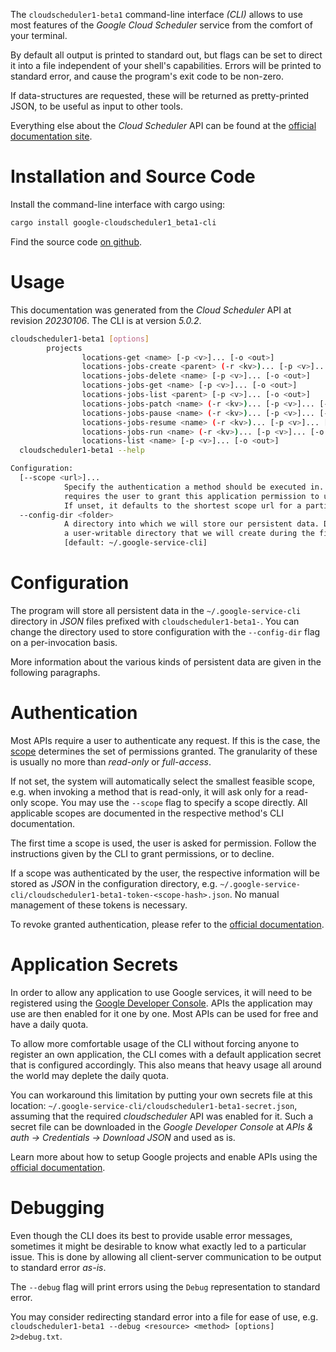 <!---
DO NOT EDIT !
This file was generated automatically from 'src/generator/templates/cli/README.md.mako'
DO NOT EDIT !
-->
The `cloudscheduler1-beta1` command-line interface *(CLI)* allows to use most features of the *Google Cloud Scheduler* service from the comfort of your terminal.

By default all output is printed to standard out, but flags can be set to direct it into a file independent of your shell's
capabilities. Errors will be printed to standard error, and cause the program's exit code to be non-zero.

If data-structures are requested, these will be returned as pretty-printed JSON, to be useful as input to other tools.

Everything else about the *Cloud Scheduler* API can be found at the
[official documentation site](https://cloud.google.com/scheduler/).

# Installation and Source Code

Install the command-line interface with cargo using:

```bash
cargo install google-cloudscheduler1_beta1-cli
```

Find the source code [on github](https://github.com/Byron/google-apis-rs/tree/main/gen/cloudscheduler1_beta1-cli).

# Usage

This documentation was generated from the *Cloud Scheduler* API at revision *20230106*. The CLI is at version *5.0.2*.

```bash
cloudscheduler1-beta1 [options]
        projects
                locations-get <name> [-p <v>]... [-o <out>]
                locations-jobs-create <parent> (-r <kv>)... [-p <v>]... [-o <out>]
                locations-jobs-delete <name> [-p <v>]... [-o <out>]
                locations-jobs-get <name> [-p <v>]... [-o <out>]
                locations-jobs-list <parent> [-p <v>]... [-o <out>]
                locations-jobs-patch <name> (-r <kv>)... [-p <v>]... [-o <out>]
                locations-jobs-pause <name> (-r <kv>)... [-p <v>]... [-o <out>]
                locations-jobs-resume <name> (-r <kv>)... [-p <v>]... [-o <out>]
                locations-jobs-run <name> (-r <kv>)... [-p <v>]... [-o <out>]
                locations-list <name> [-p <v>]... [-o <out>]
  cloudscheduler1-beta1 --help

Configuration:
  [--scope <url>]...
            Specify the authentication a method should be executed in. Each scope
            requires the user to grant this application permission to use it.
            If unset, it defaults to the shortest scope url for a particular method.
  --config-dir <folder>
            A directory into which we will store our persistent data. Defaults to
            a user-writable directory that we will create during the first invocation.
            [default: ~/.google-service-cli]

```

# Configuration

The program will store all persistent data in the `~/.google-service-cli` directory in *JSON* files prefixed with `cloudscheduler1-beta1-`.  You can change the directory used to store configuration with the `--config-dir` flag on a per-invocation basis.

More information about the various kinds of persistent data are given in the following paragraphs.

# Authentication

Most APIs require a user to authenticate any request. If this is the case, the [scope][scopes] determines the 
set of permissions granted. The granularity of these is usually no more than *read-only* or *full-access*.

If not set, the system will automatically select the smallest feasible scope, e.g. when invoking a
method that is read-only, it will ask only for a read-only scope. 
You may use the `--scope` flag to specify a scope directly. 
All applicable scopes are documented in the respective method's CLI documentation.

The first time a scope is used, the user is asked for permission. Follow the instructions given 
by the CLI to grant permissions, or to decline.

If a scope was authenticated by the user, the respective information will be stored as *JSON* in the configuration
directory, e.g. `~/.google-service-cli/cloudscheduler1-beta1-token-<scope-hash>.json`. No manual management of these tokens
is necessary.

To revoke granted authentication, please refer to the [official documentation][revoke-access].

# Application Secrets

In order to allow any application to use Google services, it will need to be registered using the 
[Google Developer Console][google-dev-console]. APIs the application may use are then enabled for it
one by one. Most APIs can be used for free and have a daily quota.

To allow more comfortable usage of the CLI without forcing anyone to register an own application, the CLI
comes with a default application secret that is configured accordingly. This also means that heavy usage
all around the world may deplete the daily quota.

You can workaround this limitation by putting your own secrets file at this location: 
`~/.google-service-cli/cloudscheduler1-beta1-secret.json`, assuming that the required *cloudscheduler* API 
was enabled for it. Such a secret file can be downloaded in the *Google Developer Console* at 
*APIs & auth -> Credentials -> Download JSON* and used as is.

Learn more about how to setup Google projects and enable APIs using the [official documentation][google-project-new].


# Debugging

Even though the CLI does its best to provide usable error messages, sometimes it might be desirable to know
what exactly led to a particular issue. This is done by allowing all client-server communication to be 
output to standard error *as-is*.

The `--debug` flag will print errors using the `Debug` representation to standard error.

You may consider redirecting standard error into a file for ease of use, e.g. `cloudscheduler1-beta1 --debug <resource> <method> [options] 2>debug.txt`.


[scopes]: https://developers.google.com/+/api/oauth#scopes
[revoke-access]: http://webapps.stackexchange.com/a/30849
[google-dev-console]: https://console.developers.google.com/
[google-project-new]: https://developers.google.com/console/help/new/
